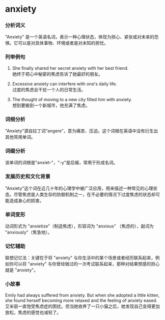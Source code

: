# anxiety

### 分析词义

  

"Anxiety" 是一个英语名词，表示一种心理状态，体现为担心、紧张或对未来的恐惧。它可以是对具体事物、环境或者是对未知的担忧。

  

### 列举例句

  

1.  She finally shared her secret anxiety with her best friend.  
    她终于把心中秘密的焦虑告诉了她最好的朋友。
    
      
    
2.  Excessive anxiety can interfere with one's daily life.  
    过度的焦虑会干扰一个人的日常生活。
    
      
    
3.  The thought of moving to a new city filled him with anxiety.  
    想到要搬到一个新城市，他充满了焦虑。
    
      
    

  

### 词根分析

  

"Anxiety"源自拉丁词“angere”，意为痛苦、压迫。这个词根在英语中没有衍生出其他常用单词。

  

### 词缀分析

  

该单词的词根是"anxiet-"，"-y"是后缀，常用于形成名词。

  

### 发展历史和文化背景

  

"Anxiety"这个词在近几十年的心理学中被广泛应用，用来描述一种常见的心理状态。尽管焦虑是人类生存的防御机制之一，在不必要的情况下过度焦虑的状态却可能造成身心的损害。

  

### 单词变形

  

动词形式为 "anxietize"（制造焦虑），形容词为 "anxious" （焦虑的），副词为 "anxiously"（焦急地）。

  

### 记忆辅助

  

联想记忆法：关键在于将 "anxiety" 与你生活中的某个场景或者经历联系起来，例如你可以将 "anxiety" 与你曾经做过的一次考试联系起来，那种对结果预感的担心就是 "anxiety"。

  

### 小故事

  

Emily had always suffered from anxiety. But when she adopted a little kitten, she found herself becoming more relaxed and the feeling of anxiety eased.  
艾米丽一直饱受焦虑症的困扰。但当她收养了一只小猫之后，她发现自己变得更加放松，焦虑的感觉也减轻了。
